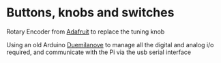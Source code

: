 Buttons, knobs and switches
===========================

Rotary Encoder from [Adafruit](https://www.adafruit.com/product/377) to replace the tuning knob

Using an old Arduino [Duemilanove](https://www.arduino.cc/en/Main/ArduinoBoardDuemilanove) to manage all the digital and analog i/o required, and communicate with the Pi via the usb serial interface

